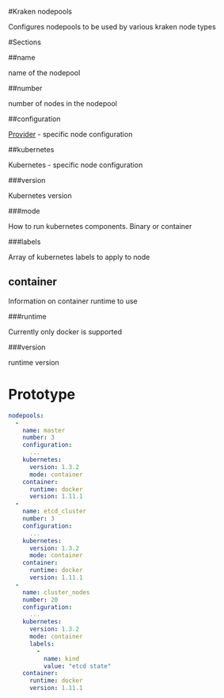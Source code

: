 #Kraken nodepools

Configures nodepools to be used by various kraken node types

#Sections

##name

name of the nodepool

##number

number of nodes in the nodepool

##configuration

[Provider](nodepool/README.md) - specific node configuration 

##kubernetes

Kubernetes - specific node configuration

###version

Kubernetes version

###mode

How to run kubernetes components. Binary or container

###labels

Array of kubernetes labels to apply to node

## container

Information on container runtime to use

###runtime

Currently only docker is supported

###version

runtime version

# Prototype
```yaml
nodepools:
  - 
    name: master
    number: 3
    configuration:
      ...
    kubernetes:
      version: 1.3.2
      mode: container
    container:
      runtime: docker
      version: 1.11.1
  -
    name: etcd_cluster
    number: 3
    configuration:
      ...
    kubernetes:
      version: 1.3.2
      mode: container
    container:
      runtime: docker
      version: 1.11.1 
  -
    name: cluster_nodes
    number: 20
    configuration:
      ...
    kubernetes:
      version: 1.3.2
      mode: container
      labels:
        - 
          name: kind
          value: "etcd state"
    container:
      runtime: docker
      version: 1.11.1 
```